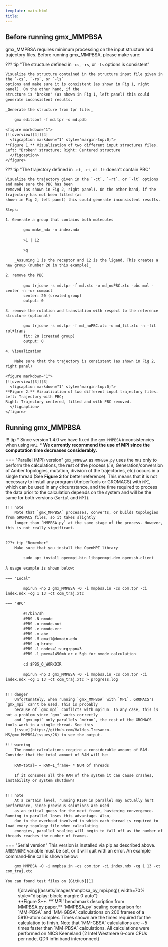 ```yaml
---
template: main.html
title:
---
```


## Before running gmx_MMPBSA

gmx_MMPBSA requires minimum processing on the input structure and trajectory files. Before running gmx_MMPBSA, 
please make sure:

??? tip "The structure defined in `-cs`, `-rs`, or `-ls` options is consistent"
        
    Visualize the structure contained in the structure input file given in the `-cs`, `-rs`, or `-ls` 
    options and make sure it is consistent (as shown in Fig 1, right panel). On the other hand, if the 
    structure is "broken" (as shown in Fig 1, left panel) this could generate inconsistent results.
    
    _Generate the structure from tpr file:_
        
        gmx editconf -f md.tpr -o md.pdb
    
    <figure markdown="1">
    [![overview][4]][4]
      <figcaption markdown="1" style="margin-top:0;">
    **Figure 1.** Vizualization of two different input structures files. Left: "Broken" structure; Right: Centered structure 
      </figcaption>
    </figure>

[4]: assets/images/q_a/inconsistent_str.png

??? tip "The trajectory defined in `-ct`, `-rt`, or `-lt` doesn't contain PBC"

    Visualize the trajectory given in the `-ct`, `-rt`, or `-lt` options and make sure the PBC has been 
    removed (as shown in Fig 2, right panel). On the other hand, if the trajectory has not been fitted (as 
    shown in Fig 2, left panel) this could generate inconsistent results.
    
    Steps:

    1. Generate a group that contains both molecules
        
            gmx make_ndx -n index.ndx
    
            >1 | 12
    
            >q

        _Assuming 1 is the receptor and 12 is the ligand. This creates a new group (number 20 in this example)_
    
    2. remove the PBC
        
            gmx trjconv -s md.tpr -f md.xtc -o md_noPBC.xtc -pbc mol -center -n -ur compact
            center: 20 (created group)
            output: 0
    
    3. remove the rotation and translation with respect to the reference structure (optional)
        
            gmx trjconv -s md.tpr -f md_noPBC.xtc -o md_fit.xtc -n -fit rot+trans
            fit: 20 (created group)
            output: 0
        
    4. Visualization
        
        Make sure that the trajectory is consistent (as shown in Fig 2, right panel)

    <figure markdown="1">
    [![overview][3]][3]
      <figcaption markdown="1" style="margin-top:0;">
    **Figure 2.** Vizualization of two different input trajectory files. Left: Trajectory with PBC; 
    Right: Trajectory centered, fitted and with PBC removed.
      </figcaption>
    </figure>

[3]: assets/images/q_a/traj_comp.gif

## Running gmx_MMPBSA

!!! tip
    * Since version 1.4.0 we have fixed the `gmx_MMPBSA` inconsistencies when using `MPI`.
    * **We currently recommend the use of MPI since the computation time decreases considerably.**

=== "Parallel (MPI) version"
    `gmx_MMPBSA` as `MMPBSA.py` uses the `MPI` only to perform the calculations, the rest of 
    the process (_i.e_, Generation/conversion of Amber topologies, mutation, division of the trajectories, etc) 
    occurs in a single thread (See **Figure 3** for better reference). This means that it is not necessary to 
    install any 
    program (AmberTools or GROMACS) with `MPI`, which can be used in any circumstance, and the time required to 
    process the data prior to the calculation depends on the system and will be the same for both versions (`Serial` 
    and `MPI`). 

    !!! note
        Note that `gmx_MMPBSA` processes, converts, or builds topologies from GROMACS files, so it takes slightly 
        longer than `MMPBSA.py` at the same stage of the process. However, this is not really significant.


    ???+ tip "Remember" 
        Make sure that you install the OpenMPI library
        
            sudo apt install openmpi-bin libopenmpi-dev openssh-client

    A usage example is shown below:

    === "Local"
    
            mpirun -np 2 gmx_MMPBSA -O -i mmpbsa.in -cs com.tpr -ci index.ndx -cg 1 13 -ct com_traj.xtc
    
    === "HPC"
    
            #!/bin/sh
            #PBS -N nmode
            #PBS -o nmode.out
            #PBS -e nmode.err
            #PBS -m abe
            #PBS -M email@domain.edu
            #PBS -q brute
            #PBS -l nodes=1:surg:ppn=3
            #PBS -l pmem=1450mb or > 5gb for nmode calculation
            
            cd $PBS_O_WORKDIR
            
            mpirun -np 3 gmx_MMPBSA -O -i mmpbsa.in -cs com.tpr -ci index.ndx -cg 1 13 -ct com_traj.xtc > progress.log

    
    !!! danger
        Unfortunately, when running `gmx_MMPBSA` with `MPI`, GROMACS's `gmx_mpi` can't be used. This is probably 
        because of `gmx_mpi` conflicts with mpirun. In any case, this is not a problem since `gmx` works correctly 
        and `gmx_mpi` only parallels `mdrun`, the rest of the GROMACS tools work in a single thread. See this 
        [issue](https://github.com/Valdes-Tresanco-MS/gmx_MMPBSA/issues/26) to see the output.

    !!! warning
        The nmode calculations require a considerable amount of RAM. Consider that the total amount of RAM will be:

        RAM~total~ = RAM~1_frame~ * NUM of Threads
        
        If it consumes all the RAM of the system it can cause crashes, instability or system shutdown!
        

    !!! note
        At a certain level, running RISM in parallel may actually hurt performance, since previous solutions are used 
        as an initial guess for the next frame, hastening convergence. Running in parallel loses this advantage. Also, 
        due to the overhead involved in which each thread is required to load every topology file when calculating 
        energies, parallel scaling will begin to fall off as the number of threads reaches the number of frames. 

=== "Serial version"
    This version is installed via pip as described above. `AMBERHOME` variable must be set, or it will quit with an error. 
    An example command-line call is shown below:
    
        gmx_MMPBSA -O -i mmpbsa.in -cs com.tpr -ci index.ndx -cg 1 13 -ct com_traj.xtc
    
    You can found test files on [GitHub][1]

  [1]: https://github.com/Valdes-Tresanco-MS/gmx_MMPBSA/tree/master/docs/examples

<figure markdown="1">
![drawing](assets/images/mmpbsa_py_mpi.png){ width=70% style="display: block; margin: 0 auto"}
  <figcaption markdown="1" style="margin-top:0;">
  **Figure 3**. **`MPI` benchmark description from <a href="https://pubs.acs.org/doi/10.1021/ct300418h">MMPBSA.py 
paper</a>.**
  `MMPBSA.py` scaling comparison for `MM-PBSA` and `MM-GBSA` calculations on 200 frames of a 5910-atom complex. Times 
  shown are the times required for the calculation to finish. Note that `MM-GBSA` calculations are ∼5 times faster 
  than `MM-PBSA` calculations. All calculations were performed on NICS Keeneland (2 Intel Westmere 6-core CPUs per 
  node, QDR infiniband interconnect) 
  </figcaption>
</figure>

[2]: assets/images/mmpbsa_py_mpi.png